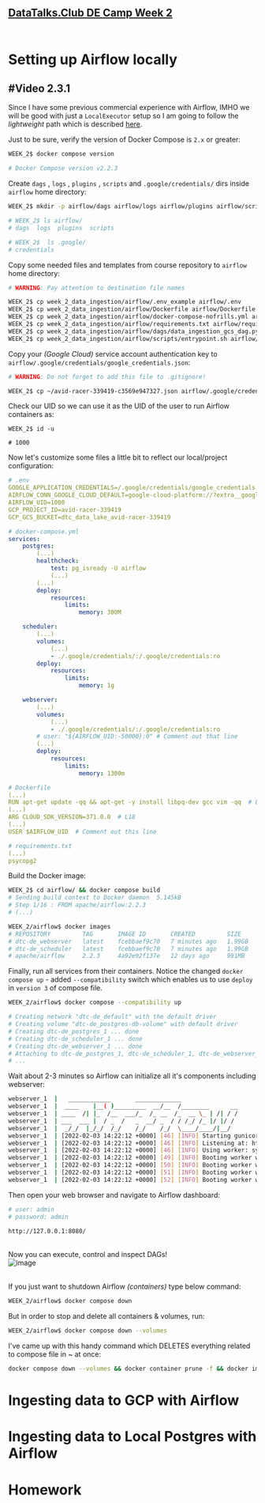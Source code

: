 [DataTalks.Club DE Camp Week 2](https://github.com/DataTalksClub/data-engineering-zoomcamp/tree/main/week_2_data_ingestion) <br><br>
-----------------------

# Setting up Airflow locally
## #Video 2.3.1
Since I have some previous commercial experience with Airflow, IMHO we will be good with just a `LocalExecutor` setup so I am going to follow the *lightweight* path which is described [here](https://github.com/DataTalksClub/data-engineering-zoomcamp/tree/main/week_2_data_ingestion/airflow#custom-setup--execution-lightweight).

Just to be sure, verify the version of Docker Compose is `2.x` or greater:
```sh
WEEK_2$ docker compose version

# Docker Compose version v2.2.3
```

Create `dags` , `logs` , `plugins` , `scripts` and `.google/credentials/` dirs inside `airflow` home directory:
```sh
WEEK_2$ mkdir -p airflow/dags airflow/logs airflow/plugins airflow/scripts .google/credentials/

# WEEK_2$ ls airflow/
# dags  logs  plugins  scripts

# WEEK_2$  ls .google/
# credentials
```

Copy some needed files and templates from course repository to `airflow` home directory:
```sh
# WARNING: Pay attention to destination file names

WEEK_2$ cp week_2_data_ingestion/airflow/.env_example airflow/.env
WEEK_2$ cp week_2_data_ingestion/airflow/Dockerfile airflow/Dockerfile
WEEK_2$ cp week_2_data_ingestion/airflow/docker-compose-nofrills.yml ariflow/docker-compose.yml
WEEK_2$ cp week_2_data_ingestion/airflow/requirements.txt airflow/requirements.txt
WEEK_2$ cp week_2_data_ingestion/airflow/dags/data_ingestion_gcs_dag.py airflow/dags/data_ingestion_gcs_dag.py
WEEK_2$ cp week_2_data_ingestion/airflow/scripts/entrypoint.sh airflow/scripts/entrypoint.sh
```

Copy your *(Google Cloud)* service account authentication key to `airflow/.google/credentials/google_credentials.json`:
```sh
# WARNING: Do not forget to add this file to .gitignore!

WEEK_2$ cp ~/avid-racer-339419-c3569e947327.json airflow/.google/credentials/google_credentials.json
```

Check our UID so we can use it as the UID of the user to run Airflow containers as:
```
WEEK_2$ id -u

# 1000
```

Now let's customize some files a little bit to reflect our local/project configuration:
```yml
# .env
GOOGLE_APPLICATION_CREDENTIALS=/.google/credentials/google_credentials.json
AIRFLOW_CONN_GOOGLE_CLOUD_DEFAULT=google-cloud-platform://?extra__google_cloud_platform__key_path=/.google/credentials/google_credentials.json
AIRFLOW_UID=1000
GCP_PROJECT_ID=avid-racer-339419
GCP_GCS_BUCKET=dtc_data_lake_avid-racer-339419

# docker-compose.yml
services:
    postgres:
        (...)
        healthcheck:
            test: pg_isready -U airflow
            (...)
        (...)
        deploy:
            resources:
                limits: 
                    memory: 300M

    scheduler:
        (...)
        volumes:
            (...)
            - ./.google/credentials/:/.google/credentials:ro
        deploy:
            resources:
                limits: 
                    memory: 1g

    webserver:
        (...)
        volumes:
            (...)
            - ./.google/credentials/:/.google/credentials:ro
        # user: "${AIRFLOW_UID:-50000}:0" # Comment out that line
        (...)
        deploy:
            resources:
                limits: 
                    memory: 1300m

# Dockerfile
(...)
RUN apt-get update -qq && apt-get -y install libpq-dev gcc vim -qq  # L8
(...)
ARG CLOUD_SDK_VERSION=371.0.0  # L18
(...)
USER $AIRFLOW_UID  # Comment out this line

# requirements.txt
(...)
psycopg2
```

Build the Docker image:
```sh
WEEK_2$ cd airflow/ && docker compose build
# Sending build context to Docker daemon  5.145kB
# Step 1/16 : FROM apache/airflow:2.2.3
# (...)

WEEK_2/airflow$ docker images
# REPOSITORY         TAG       IMAGE ID       CREATED         SIZE
# dtc-de_webserver   latest    fcebbaef9c70   7 minutes ago   1.99GB
# dtc-de_scheduler   latest    fcebbaef9c70   7 minutes ago   1.99GB
# apache/airflow     2.2.3     4a92e92f137e   12 days ago     981MB
```

Finally, run all services from their containers. Notice the changed `docker compose up` - added `--compatibility` switch which enables us to use `deploy` in  `version 3` of compose file.
```sh
WEEK_2/airflow$ docker compose --compatibility up

# Creating network "dtc-de_default" with the default driver
# Creating volume "dtc-de_postgres-db-volume" with default driver
# Creating dtc-de_postgres_1 ... done
# Creating dtc-de_scheduler_1 ... done
# Creating dtc-de_webserver_1 ... done
# Attaching to dtc-de_postgres_1, dtc-de_scheduler_1, dtc-de_webserver_1
# ...
```

Wait about 2-3 minutes so Airflow can initialize all it's components including webserver:
```sh
webserver_1  |   ____________       _____________
webserver_1  |  ____    |__( )_________  __/__  /________      __
webserver_1  | ____  /| |_  /__  ___/_  /_ __  /_  __ \_ | /| / /
webserver_1  | ___  ___ |  / _  /   _  __/ _  / / /_/ /_ |/ |/ /
webserver_1  |  _/_/  |_/_/  /_/    /_/    /_/  \____/____/|__/
webserver_1  | [2022-02-03 14:22:12 +0000] [46] [INFO] Starting gunicorn 20.1.0
webserver_1  | [2022-02-03 14:22:12 +0000] [46] [INFO] Listening at: http://0.0.0.0:8080 (46)
webserver_1  | [2022-02-03 14:22:12 +0000] [46] [INFO] Using worker: sync
webserver_1  | [2022-02-03 14:22:12 +0000] [49] [INFO] Booting worker with pid: 49
webserver_1  | [2022-02-03 14:22:12 +0000] [50] [INFO] Booting worker with pid: 50
webserver_1  | [2022-02-03 14:22:12 +0000] [51] [INFO] Booting worker with pid: 51
webserver_1  | [2022-02-03 14:22:12 +0000] [52] [INFO] Booting worker with pid: 52
```

Then open your web browser and navigate to Airflow dashboard:
```sh
# user: admin
# password: admin

http://127.0.0.1:8080/
```
<br>Now you can execute, control and inspect DAGs!<br>
![image](https://user-images.githubusercontent.com/15368390/152685741-f7db8773-c366-4cae-b546-1df50142ef92.png)

<br>If you just want to shutdown Airflow *(containers)* type below command:
```sh
WEEK_2/airflow$ docker compose down
```

But in order to stop and delete all containers & volumes, run:
```sh
WEEK_2/airflow$ docker compose down --volumes
```

I've came up with this handy command which DELETES everything related to compose file in ~ at once:
```sh
docker compose down --volumes && docker container prune -f && docker image prune -af
```

# Ingesting data to GCP with Airflow
# Ingesting data to Local Postgres with Airflow
# Homework